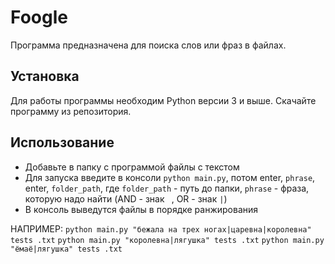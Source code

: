 # Foogle

Программа предназначена для поиска слов или фраз в файлах.

## Установка

Для работы программы необходим Python версии 3 и выше.
Скачайте программу из репозитория.

## Использование

- Добавьте в папку с программой файлы с текстом
- Для запуска введите в консоли `python main.py`, потом enter, `phrase`, enter,  `folder_path`, 
где `folder_path` - путь до папки,
    `phrase` - фраза, которую надо найти (AND - знак ` `, OR - знак `|`)
- В консоль выведутся файлы в порядке ранжирования

НАПРИМЕР: `python main.py "бежала на трех ногах|царевна|королевна" tests .txt`
`python main.py "королевна|лягушка" tests .txt`
`python main.py "ёмаё|лягушка" tests .txt`
